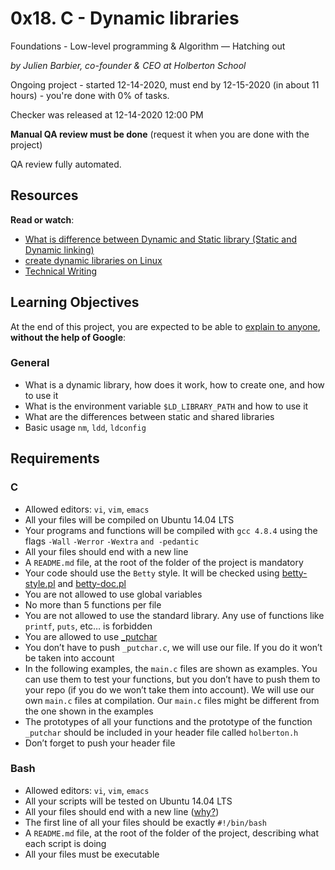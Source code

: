 
# 0x18. C - Dynamic libraries

Foundations - Low-level programming & Algorithm ― Hatching out

_by Julien Barbier, co-founder & CEO at Holberton School_

Ongoing project - started 12-14-2020, must end by 12-15-2020 (in about 11 hours) - you're done with  0% of tasks.

Checker was released at 12-14-2020 12:00 PM

**Manual QA review must be done**  (request it when you are done with the project)

QA review fully automated.

## Resources

**Read or watch**:

-   [What is difference between Dynamic and Static library (Static and Dynamic linking)](https://intranet.hbtn.io/rltoken/FrHmqtTW-frrOt0yf2blOw "What is difference between Dynamic and Static library (Static and Dynamic linking)")
-   [create dynamic libraries on Linux](https://intranet.hbtn.io/rltoken/Zj0XtgNWUQyEYuABr47p8Q "create dynamic libraries on Linux")
-   [Technical Writing](https://intranet.hbtn.io/rltoken/NnmQ5eohod3BpT3r0cFlRA "Technical Writing")

## Learning Objectives

At the end of this project, you are expected to be able to  [explain to anyone](https://intranet.hbtn.io/rltoken/vsgqW2DzSR14Zrmwddgc2A "explain to anyone"),  **without the help of Google**:

### General

-   What is a dynamic library, how does it work, how to create one, and how to use it
-   What is the environment variable  `$LD_LIBRARY_PATH`  and how to use it
-   What are the differences between static and shared libraries
-   Basic usage  `nm`,  `ldd`,  `ldconfig`

## Requirements

### C

-   Allowed editors:  `vi`,  `vim`,  `emacs`
-   All your files will be compiled on Ubuntu 14.04 LTS
-   Your programs and functions will be compiled with  `gcc 4.8.4`  using the flags  `-Wall`  `-Werror`  `-Wextra`  `and -pedantic`
-   All your files should end with a new line
-   A  `README.md`  file, at the root of the folder of the project is mandatory
-   Your code should use the  `Betty`  style. It will be checked using  [betty-style.pl](https://github.com/holbertonschool/Betty/blob/master/betty-style.pl "betty-style.pl")  and  [betty-doc.pl](https://github.com/holbertonschool/Betty/blob/master/betty-doc.pl "betty-doc.pl")
-   You are not allowed to use global variables
-   No more than 5 functions per file
-   You are not allowed to use the standard library. Any use of functions like  `printf`,  `puts`, etc… is forbidden
-   You are allowed to use  [_putchar](https://github.com/holbertonschool/_putchar.c/blob/master/_putchar.c "_putchar")
-   You don’t have to push  `_putchar.c`, we will use our file. If you do it won’t be taken into account
-   In the following examples, the  `main.c`  files are shown as examples. You can use them to test your functions, but you don’t have to push them to your repo (if you do we won’t take them into account). We will use our own  `main.c`  files at compilation. Our  `main.c`  files might be different from the one shown in the examples
-   The prototypes of all your functions and the prototype of the function  `_putchar`  should be included in your header file called  `holberton.h`
-   Don’t forget to push your header file

### Bash

-   Allowed editors:  `vi`,  `vim`,  `emacs`
-   All your scripts will be tested on Ubuntu 14.04 LTS
-   All your files should end with a new line ([why?](http://unix.stackexchange.com/questions/18743/whats-the-point-in-adding-a-new-line-to-the-end-of-a-file/18789))
-   The first line of all your files should be exactly  `#!/bin/bash`
-   A  `README.md`  file, at the root of the folder of the project, describing what each script is doing
-   All your files must be executable
